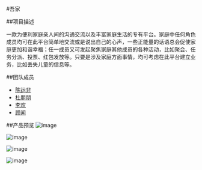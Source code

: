 #吾家

##项目描述

一款为便利家庭亲人间的沟通交流以及丰富家庭生活的专有平台。家庭中任何角色成员均可在此平台简单地交流或是说出自己的心声，一些正能量的话语总会促使家庭更加和谐幸福；任一成员又可发起聚焦家庭其他成员的各种活动，比如聚会、任务分派、投票、红包发放等。只要是涉及家庭方面事情，均可考虑在此平台建立业务，比如丢失儿童的信息等。

##团队成员
* [陈运非](https://github.com/yunfeic)
* [杜朋朋](https://github.com/yushui123)
* [李欢](https://github.com/MCLeehuan)
* [顾闻](https://github.com/gwpost)

##产品预览
![image](http://ww4.sinaimg.cn/large/74311666jw1exczezuuq5j20j50hst97.jpg)

![image](http://ww1.sinaimg.cn/large/74311666jw1exczghrz74j20iy0hrmy8.jpg)

![image](http://ww1.sinaimg.cn/large/74311666jw1exczh5ig4kj20j00hrwf1.jpg)

![image](http://ww1.sinaimg.cn/large/74311666jw1exczhnq9hxj20k40hqmxq.jpg)



